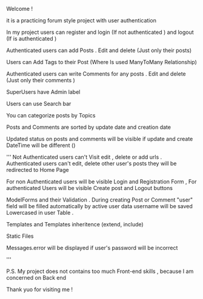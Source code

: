 Welcome !

it is a practicing forum style project with user authentication

In my project users can register and login (If not authenticated ) and logout (If is authenticated )

Authenticated users can add Posts . Edit and delete (Just only their posts)

Users can Add Tags to their Post (Where Is used ManyToMany Relationship)

Authenticated users can write Comments for any posts . Edit and delete (Just only their comments )

SuperUsers have Admin label 

Users can use Search bar 

You can categorize posts by Topics

Posts and Comments are sorted by update date and creation date

Updated status on posts and comments will be visible if update and create DateTime will be different ()

'''
Not Authenticated users can't Visit edit , delete or add urls . Authenticated users can't edit, delete other user's posts they will be redirected to Home Page

For non Authenticated users will be visible Login and Registration Form , For authenticated Users will be visible Create post and Logout buttons  

ModelForms and their Validation . During creating Post or Comment "user" field will be filled automatically by active user data
username will be saved Lowercased in user Table .

Templates and Templates inheritence (extend, include)

Static Files

Messages.error will be displayed if user's password will be incorrect 

'''

P.S. My project does not contains too much Front-end skills , because I am concerned on Back end

Thank yuo for visiting me !
